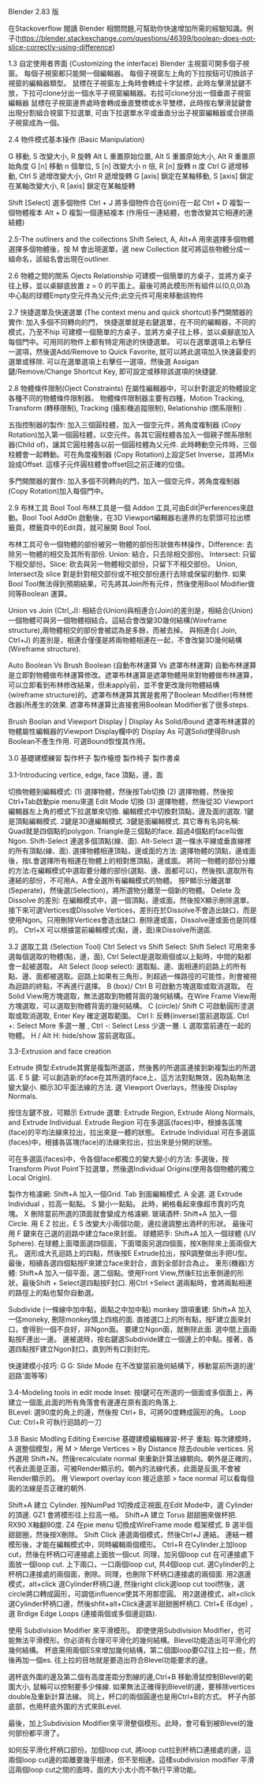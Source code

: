  Blender 2.83 版 
 
 在Stackoverflow 閱讀 Blender 相關問題,可幫助你快速增加所需的經驗知識。例子(https://blender.stackexchange.com/questions/46399/boolean-does-not-slice-correctly-using-difference)
 
 1.3 自定使用者界面 (Customizing the interface) 
 Blender 主視窗可開多個子視窗。
 每個子視窗都只能開一個編輯器。
 每個子視窗左上角的下拉按鈕可切換該子視窗的編輯器類型。
 鼠標在子視窗左上角時會轉成十字鼠標，此時左擊滑鼠鍵不放，下拉可clone分出一個水平子視窗編輯器。右拉可clone分出一個垂直子視窗編輯器
 鼠標在子視窗邊界處時會轉成垂直雙標或水平雙標，此時按右擊滑鼠鍵會出現分割組合視窗下拉選單, 可由下拉選單水平或垂直分出子視窗編輯器或合拼兩子視窗成為一個。
  
 2.4 物件模式基本操作 (Basic Manipulation)
 
G 移動,  S 改變大小,  R 旋轉
Alt L 重置原始位置, Alt S 重置原始大小, Alt R 重置原始角度
G [n] 移動 n 個單位, S [n] 改變大小 n 倍, R [n]  旋轉 n 度
Ctrl G 遞增移動, Ctrl S 遞增改變大小, Gtrl R 遞增旋轉
G [axis] 鎖定在某軸移動, S [axis] 鎖定在某軸改變大小, R [axis] 鎖定在某軸旋轉

Shift [Select] 選多個物件
Ctrl + J 將多個物件合在(join)在一起
Ctrl + D 複製一個物體複本
Alt + D   複製一個連結複本 (作用任一連結體，也會改變其它相連的連結體)

2.5-The outliners and the collections
Shift Select, A, Alt+A 用來選擇多個物體
選擇多個物體後，按 M 會出現選單，選 new Collection 就可將這些物體分成一組命名，該組名會出現在outliner.

2.6 物體之間的關系 Ojects Relationship
可建模一個簡單的方桌子，並將方桌子往上移，並以桌腳底放置 z = 0 的平面上。最後可將此模形所有組件以(0,0,0)為中心點的球體Empty空元件為父元件;此空元件可用來移動該物件

2.7 快捷選單及快速選單 (The context menu and quick shortcut)多門開關器的實作: 加入多個不同轉向的門，
快捷選單就是右鍵選單，在不同的編輯器，不同的模式，乃至不hip
可建模一個簡單的方桌子，並將方桌子往上移，並以桌腳底加入每個門中。可用同的物件上都有特定用途的快捷選單。
可以在選單選項上右擊任一選項，然後選Add/Remove to Quick Favorite, 就可以將此選項加入快速最愛的選單或移除.
可以在選單選項上右擊任一選項，然後選 Assigan鍵/Remove/Change Shortcut Key, 即可設定或移除該選項的快捷鍵.

2.8 物體條件限制(Oject Constraints)
在屬性編輯器中，可以針對選定的物體設定各種不同的物體條件限制器。
物體條件限制器主要有四種，Motion Tracking, Transform (轉移限制), Tracking (攝影機追蹤限制), Relationship (關系限制) .

五指控制器的製作: 加入三個圓柱體，加入一個空元件，將角度複制器 (Copy Rotation)加入第一個圓柱體，以空元件。各其它圓柱體各加入一個親子關系限制器(Child of)，讓其它圓柱體各以前一個圓柱體為父元件.
此時轉動空元件時，三個柱體會一起轉動。可在角度複制器 (Copy Rotation)上設定Set Inverse，並將Mix設成Offset. 這樣子元件圓柱體會offset回之前正確的位值。

多門開關器的實作: 加入多個不同轉向的門，加入一個空元件，將角度複制器 (Copy Rotation)加入每個門中。

2.9 布林工具 Bool Tool
布林工具是一個 Addon 工具,可由Edit|Perferences來啟動。Bool Tool AddOn 啟動後，在3D Viewport編輯器右邊界的左箭頭可拉出標籤頁，標籤頁中的Edit頁，就可展開 Bool Tool.

布林工具可令一個物體的部份被另一物體的部份形狀做布林操作，Difference: 去除另一物體的相交及其所有部份.  Union: 結合，只去除相交部份。 Intersect: 只留下相交部份。Slice: 砍去與另一物體相交部份，只留下不相交部份。 Union, Intersect及 slice 對是針對相交部份或不相交部份進行去除或保留的動作. 
如果Bool Tool無法得到預期結果，可先將其Join所有元件，然後使用Bool Modifier做同等Boolean 運算。

Union vs Join (Ctrl_J): 相結合(Union)與相連合(Join)的差別是，相結合(Union) 一個物體可與另一個物體相結合。這結合會改變3D幾何結構(Wireframe structure),兩物體相交的部份會被認為是多餘，而被去掉。 與相連合( Join, Ctrl+J) 的差別是，相連合僅僅是將兩物體相連在一起，不會改變3D幾何結構(Wireframe structure). 

Auto Boolean Vs Brush Boolean (自動布林運算 Vs 遮罩布林運算) 自動布林運算是立即對物體做布林運算修改。遮罩布林運算是遮罩物體用來對物體做布林運算，可以立即看到布林修改結果，但未apply前，並不會更改幾何物體結構 (wireframe structure)的。遮罩布林運算其實是套用了Boolean Modifier(布林修改器)所產生的效果. 遮罩布林運算比直接套用Boolean Modifier省了很多steps.

Brush Boolan and Viewport Display | Display As Solid/Bound
遮罩布林運算的物體屬性編輯器的Viewport Display欄中的 Display As 可選Solid使得Brush Boolean不產生作用. 可選Bound恢愎其作用。

3.0 基礎建模練習
製作杯子
製作檯燈
製作椅子
製作書桌

3.1-Introducing vertice, edge, face 頂點，邊，面

切換物體到編輯模式: (1) 選擇物體，然後按Tab切換 (2) 選擇物體，然後按Ctrl+Tab啟動pie menu來選 Edit Mode 切換 (3) 選擇物體，然後從3D Viewport編輯器左上角的模式下拉選單來切換.
編輯模式中切換對頂點，邊及面的選取. 1鍵是頂點編輯模式. 2鍵是3D邊編輯模式. 3鍵是面編輯模式. 其它專有名詞名稱: Quad就是四個點的polygon. Triangle是三個點的face. 超過4個點的face叫做Ngon.
Shift-Select 連選多個頂點(線、面).  Alt-Select 選一條水平線或垂直線裡的所有頂點(線、面).
選擇物體相連頂點，邊或面的方法: 選擇物體的頂點，邊或面後，按L會選擇所有相連在物體上的相對應頂點，邊或面。
將同一物體的部份分離的方法:在編輯模式中選取要分離的部份(選點、邊、面都可以)，然後按L選取所有連結的部份，不可用A，A會全選所有編輯模式的物體。 按P顯示分離選單(Seperate)，然後選(Selection)，將所選物分離至一個新的物體。
Delete 及 Dissolve 的差別: 在編輯模式中，選一個頂點，邊或面。然後按X顯示刪除選單。 接下來可選Vertices或Dissolve Vertices，差別在於Dissolve不會造出缺口，而是使用Ngon。只用刪除Vertices會造出缺口. 刪除邊或面，Dissolve邊或面也是同樣的。 Ctrl+X 可以根據當前編輯模式(點，邊，面)來Dissolve所選區.

3.2  選取工具 (Selection Tool)
Ctrl Select vs Shift Select: Shift Select 可用來多選每個選取的物體(點，邊，面), Ctrl Select是選取兩個或以上點時，中間的點都會一起被選取。
Alt Select (loop select): 選取點、邊、面相連的迴路上的所有點、邊、面都被選取。迴路上如果有三角形，則超過一條路徑的可能性，則會被視為迴路的終點，不再進行選擇。
B (box)/ Ctrl B 可啟動方塊選取或取消選取。 在Solid View用方塊選取，無法選取到物體背面的幾何結構。在Wire Frame View用方塊選取，可以選取到物體背面的幾何結構。
C (circle)/ Shift C 可啟動圓形塗選取或取消選取, Enter Key 確定選取範圍。
Ctrl I: 反轉(inverse)當前選取區.
Ctrl +: Select More 多選一層 , Ctrl -: Select Less 少選一層.
L 選取當前連在一起的物體。 H / Alt H: hide/show 當前選取區。

3.3-Extrusion and face creation

Extrude 擠型:Extrude其實是複製所選區，然後舊的所選區連接到新複製出的所選區.
E S 鍵: 可以創造新的face在其所選的face上，這方法對點無效，因為點無法變大變小.
顯示3D平面法線的方法. 選 Viewport Overlays，然後按 Display Normals.

按住左鍵不放，可顯示 Extrude 選單: Extrude Region, Extrude Along Normals, and Extrude Individual.
Extrude Region 可在多選區(faces)中，根據各區塊(face)的平均法線來拉出，拉出來是一體的狀態。
Extrude Individual 可在多選區(faces)中，根據各區塊(face)的法線來拉出，拉出來是分開的狀態。

可在多選區(faces)中，令各個face都獨立的變大變小的方法: 多選後，按Transform Pivot Point下拉選單，然後選Individual Origins(使用各個物體的獨立 Local Origin).

製作方格濾網: Shift+A 加入一個Grid. Tab 到面編輯模式. A 全選. 選 Extrude Individual ，拉高一點點。 S 變小一點點。 此時，網格看起來像超市賣的巧克塊。 X 刪除當前所選的頂面就會變成方格濾網.
玻璃酒杯: Shift+A 加入一個 Circle. 用 E Z 拉出，E S 改變大小兩個功能，邊拉邊調整出酒杯的形狀。 最後可用 F 鍵來在己選的迴路中建立face來封面。
球體把手: Shift+A 加入一個球體 (UV Sphere). 在球體上面環面選四個面，下面環面另選四個面，按X刪除來上面兩個大孔。 選形成大孔迴路上的四點，然後按E Extrude拉出，按R調整做出手把U型。 
最後，相續各選四個點按F來建立face來封合，直到全部封合為止。
車形(機器)方體: Shift+A 加入一個平面，選二個點。使用Front View,然後E拉出車側邊的形狀，最後Shift + Select選四點按F封口. 用Ctrl +Select 選兩點時，會將兩點相連的路徑上的點也幫你自動選。

Subdivide (一條線中加中點，兩點之中加中點)
monkey 頭項重建: Shift+A 加入一估moneky, 刪除monkey頭上四格的面. 直接選口上的所有點，按F建立面來封口，會得到一個不良好，非Ngon面。 
要建立Ngon面，就刪除此面. 選中間上面兩點按F連出一邊。 邊被選時，按右鍵選Subdivide建立一個邊上的中點。接著，各選四點按F建立Ngon封口，直到所有口到封完。


快速建模小技巧:
G G: Slide Mode 在不改變當前幾何結構下，移動當前所選的邊' 迴路'面等等)

3.4-Modeling tools in edit mode
Inset: 按I鍵可在所選的一個面或多個面上，再建立一個面,此面的所有角落會有邊連在原有面的角落上.   
BLevel: 選90度的角上的邊，然後按 Ctrl+ B，可將90度轉成圓形的角。
Loop Cut: Ctrl+R 可執行迴路的一刀


3.8 Basic Modling Editing Exercise 基礎建模編輯練習-杯子
重點: 每次建模時，A 選整個模型，用 M > Merge Vertices > By Distance 除去double vertices. 另外選用 Shift+N，然後recalculate normal 來重新計算法線朝向。朝外是正確的，代表此面是正面，可被Render顯示的。朝內的法線代表，此面是反面,不會被Render顯示的。
用 Viewport overlay icon 接近底部 > face normal 可以看每個面的法線是否正確的朝外.

Shift+A 建立 Cylinder. 按NumPad 1切換成正視圖,在Edit Mode中，選 Cylinder 的頂邊. GZ1 會將模形往上拉高一格。
Shift+A 建立 Torus 甜甜圈來做杯把. RX90 X軸翻90度. Z4 在pie menu 切換成WireFrame mode 框架模式. B 選半個甜甜圈，然後按X刪除。
Shift Click 連選兩個模式，然後Ctrl+J 連結。 連結一體模形後，才能在編輯模式中，同時編輯兩個模形。 Ctrl+R 在Cylinder上加loop cut，然後在杯柄口可連接處上面放一個cut. 同理，加另個loop cut 在可連接處下面放一個loop cut. 上下兩口，一口兩個loop cut, 共4個loop cut. 選Cylinder的上杯柄口連接處的兩個面，刪除。同理，也刪除下杯柄口連接處的兩個面. 用2選邊模式，alt+click 選Cylinder杯柄口邊, 然後right click選loop cut tool然後，選circle將口轉成圓形，可調低influence使其不用那麼圓。   用2選邊模式，alt+click選Cylinder杯柄口邊，然後shfit+alt+Click連選半甜甜圈杯柄口. Ctrl+E (Edge) ，選 Brdige Edge Loops (連接兩個或多個邊迴路).

使用 Subdivision Modifier 來平滑模形。
即使使用Subdivision Modifier，也可能無法平滑模形。你必須有合理可平滑化的幾何結構。Blevel功能造出可平滑化的幾何結構。
杯底需用兩個ES來增加幾何結構，第二個圖loop要GZ往上拉一些，然後再加一個es. 往上拉的目地就是要造出符合Blevel功能要求的邊。

選杯底外圍的邊及第二個有高度差距分割線的邊,Ctrl+B 移動滑鼠控制Blevel的範圍大小, 鼠輪可以控制要多少條線.  如果無法正確得到Blevel的邊，要移除vertices double及重新計算法線。
同上，杯口的兩個圓邊也是用Ctrl+B的方式。
杯子內部底部，也用杯底外圍的方式來BLevel.

最後，加上Subdivision Modifier來平滑整個模形。此時，會可看到被Blevel的幾何部份都平滑了。

如何反平滑化杯柄口部份。加個loop cut, 將loop cut拉到杯柄口連接處的邊，這兩個loop cut邊的距離要幾乎相連，但不至相連。這樣subdivision modifier 平滑這兩個loop cut之間的面時，面的大小太小而不執行平滑功能。


